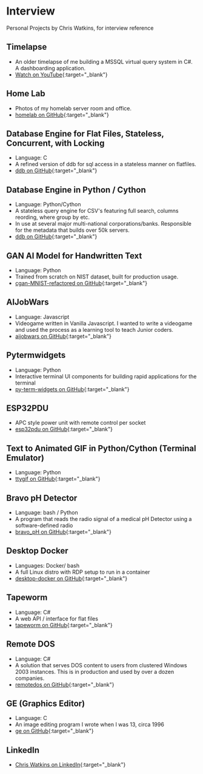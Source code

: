 # Interview
Personal Projects by Chris Watkins, for interview reference

## Timelapse
- An older timelapse of me building a MSSQL virtual query system in C#. A dashboarding application.
- [Watch on YouTube](https://www.youtube.com/watch?v=gtIbHOxGvK4){:target="_blank"}

## Home Lab
- Photos of my homelab server room and office.
- [homelab on GitHub](https://github.com/chris17453/homelab){:target="_blank"}

## Database Engine for Flat Files, Stateless, Concurrent, with Locking
- Language: C
- A refined version of ddb for sql access in a stateless manner on flatfiles.
- [ddb on GitHub](https://github.com/watkinslabs/ddb){:target="_blank"}

## Database Engine in Python / Cython
- Language: Python/Cython
- A stateless query engine for CSV's featuring full search, columns reording, where group by etc.
- In use at several major multi-national corporations/banks. Responsible for the metadata that builds over 50k servers.
- [ddb on GitHub](https://github.com/chris17453/ddb){:target="_blank"}

## GAN AI Model for Handwritten Text
- Language: Python
- Trained from scratch on NIST dataset, built for production usage.
- [cgan-MNIST-refactored on GitHub](https://github.com/chris17453/cgan-MNIST-refactored.git){:target="_blank"}

## AIJobWars
- Language: Javascript
- Videogame written in Vanilla Javascript. I wanted to write a videogame and used the process as a learning tool to teach Junior coders.
- [aijobwars on GitHub](https://github.com/chris17453/aijobwars){:target="_blank"}

## Pytermwidgets
- Language: Python
- Interactive terminal UI components for building rapid applications for the terminal
- [py-term-widgets on GitHub](https://github.com/chris17453/py-term-widgets){:target="_blank"}

## ESP32PDU
- APC style power unit with remote control per socket
- [esp32pdu on GitHub](https://github.com/chris17453/esp32pdu){:target="_blank"}

## Text to Animated GIF in Python/Cython (Terminal Emulator)
- Language: Python
- [ttygif on GitHub](https://github.com/chris17453/ttygif){:target="_blank"}

## Bravo pH Detector
- Language: bash / Python
- A program that reads the radio signal of a medical pH Detector using a software-defined radio
- [bravo_pH on GitHub](https://github.com/chris17453/bravo_pH){:target="_blank"}

## Desktop Docker
- Languages: Docker/ bash
- A full Linux distro with RDP setup to run in a container
- [desktop-docker on GitHub](https://github.com/chris17453/desktop-docker){:target="_blank"}

## Tapeworm
- Language: C#
- A web API / interface for flat files
- [tapeworm on GitHub](https://github.com/chris17453/tapeworm){:target="_blank"}

## Remote DOS
- Language: C#
- A solution that serves DOS content to users from clustered Windows 2003 instances. This is in production and used by over a dozen companies.
- [remotedos on GitHub](https://github.com/chris17453/remotedos){:target="_blank"}

## GE (Graphics Editor)
- Language: C
- An image editing program I wrote when I was 13, circa 1996
- [ge on GitHub](https://github.com/chris17453/ge){:target="_blank"}

## LinkedIn
- [Chris Watkins on LinkedIn](https://www.linkedin.com/in/chris17453/){:target="_blank"}
